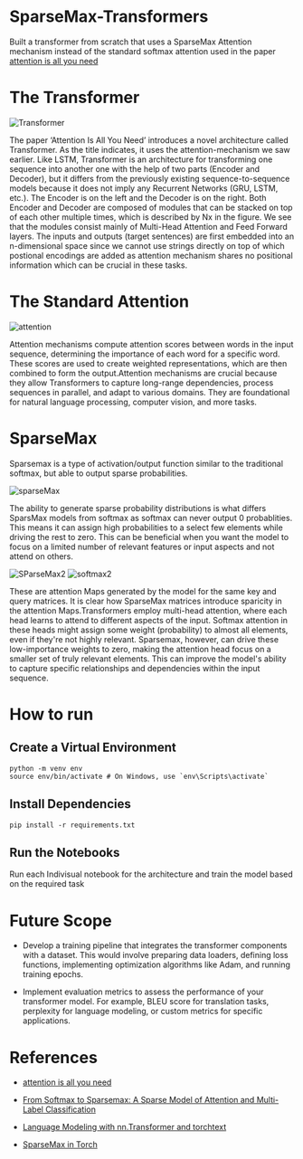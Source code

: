 # SparseMax-Transformers
Built a transformer from scratch that uses a SparseMax Attention mechanism instead of the standard softmax attention used in the paper [attention is all you need](https://arxiv.org/abs/1706.03762)

 # The Transformer
 ![Transformer](https://miro.medium.com/v2/resize:fit:856/1*ZCFSvkKtppgew3cc7BIaug.png)
 
The paper ‘Attention Is All You Need’ introduces a novel architecture called Transformer. As the title indicates, it uses the attention-mechanism we saw earlier. Like LSTM, Transformer is an architecture for transforming one sequence into another one with the help of two parts (Encoder and Decoder), but it differs from the previously existing sequence-to-sequence models because it does not imply any Recurrent Networks (GRU, LSTM, etc.).
The Encoder is on the left and the Decoder is on the right. Both Encoder and Decoder are composed of modules that can be stacked on top of each other multiple times, which is described by Nx in the figure. We see that the modules consist mainly of Multi-Head Attention and Feed Forward layers. The inputs and outputs (target sentences) are first embedded into an n-dimensional space since we cannot use strings directly on top of which postional encodings are added as attention mechanism shares no positional information which can be crucial in these tasks.

# The Standard Attention

![attention](https://encrypted-tbn0.gstatic.com/images?q=tbn:ANd9GcRfDfE_IVfwVSVk2WgYkF6Q85jiw5GyAy_rNVjNkHZ4Tg&s)

Attention mechanisms compute attention scores between words in the input sequence, determining the importance of each word for a specific word. These scores are used to create weighted representations, which are then combined to form the output.Attention mechanisms are crucial because they allow Transformers to capture long-range dependencies, process sequences in parallel, and adapt to various domains. They are foundational for natural language processing, computer vision, and more tasks.

# SparseMax
Sparsemax is a type of activation/output function similar to the traditional softmax, but able to output sparse probabilities.

![sparseMax](https://encrypted-tbn0.gstatic.com/images?q=tbn:ANd9GcTCwhRmjTVO4PtsJ0zn4RWZAMmAZ5cy-haAaelP9NquTg&s)

The ability to generate sparse probability distributions is what differs SparsMax models from softmax as softmax can never output 0 probablities. This means it can assign high probabilities to a select few elements while driving the rest to zero. This can be beneficial when you want the model to focus on a limited number of relevant features or input aspects and not attend on others.



![SParseMax2](https://github.com/Akkki28/SparseMax-Transformers/assets/120105455/ff9078d6-d7ce-40e6-8336-a8dca8a3689c)
 ![softmax2](https://github.com/Akkki28/SparseMax-Transformers/assets/120105455/07a97a72-a4e4-4f45-8782-dc55c767a32a)

These are attention Maps generated by the model for the same key and query matrices. It is clear how SparseMax matrices introduce sparicity in the attention Maps.Transformers employ multi-head attention, where each head learns to attend to different aspects of the input. Softmax attention in these heads might assign some weight (probability) to almost all elements, even if they're not highly relevant. Sparsemax, however, can drive these low-importance weights to zero, making the attention head focus on a smaller set of truly relevant elements. This can improve the model's ability to capture specific relationships and dependencies within the input sequence.

# How to run
## Create a Virtual Environment
```
python -m venv env
source env/bin/activate # On Windows, use `env\Scripts\activate`
```
## Install Dependencies
```
pip install -r requirements.txt
```

## Run the Notebooks
Run each Indivisual notebook for the architecture and train the model based on the required task

# Future Scope

- Develop a training pipeline that integrates the transformer components with a dataset. This would involve preparing data loaders, defining loss functions, implementing optimization algorithms like Adam, and running training epochs.

- Implement evaluation metrics to assess the performance of your transformer model. For example, BLEU score for translation tasks, perplexity for language modeling, or custom metrics for specific applications.

# References
- [attention is all you need](https://arxiv.org/abs/1706.03762)

- [From Softmax to Sparsemax: A Sparse Model of Attention and Multi-Label Classification](https://arxiv.org/abs/1602.02068)

- [Language Modeling with nn.Transformer and torchtext](https://pytorch.org/tutorials/beginner/transformer_tutorial.html)

- [SparseMax in Torch](https://github.com/gokceneraslan/SparseMax.torch/)





